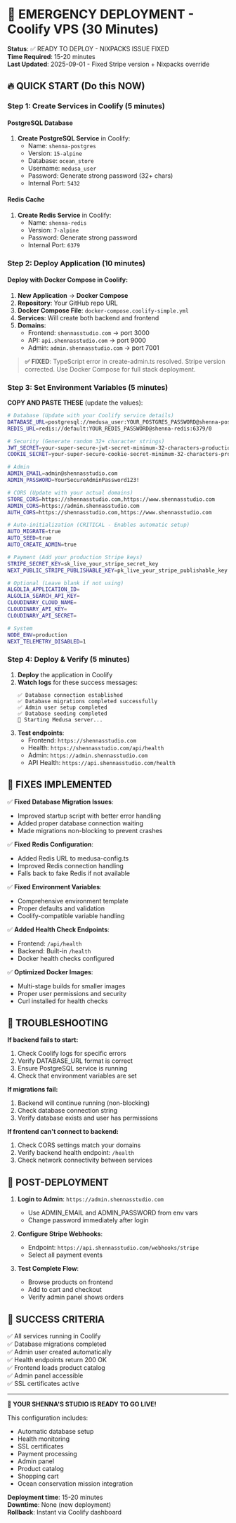 # 🚨 EMERGENCY DEPLOYMENT - Coolify VPS (30 Minutes)

**Status**: ✅ READY TO DEPLOY - NIXPACKS ISSUE FIXED  
**Time Required**: 15-20 minutes  
**Last Updated**: 2025-09-01 - Fixed Stripe version + Nixpacks override

## 🔥 QUICK START (Do this NOW)

### Step 1: Create Services in Coolify (5 minutes)

#### PostgreSQL Database
1. **Create PostgreSQL Service** in Coolify:
   - Name: `shenna-postgres`
   - Version: `15-alpine`
   - Database: `ocean_store`
   - Username: `medusa_user`
   - Password: Generate strong password (32+ chars)
   - Internal Port: `5432`

#### Redis Cache  
1. **Create Redis Service** in Coolify:
   - Name: `shenna-redis`
   - Version: `7-alpine`
   - Password: Generate strong password
   - Internal Port: `6379`

### Step 2: Deploy Application (10 minutes)

#### Deploy with Docker Compose in Coolify:
1. **New Application** → **Docker Compose** 
2. **Repository**: Your GitHub repo URL
3. **Docker Compose File**: `docker-compose.coolify-simple.yml`
4. **Services**: Will create both backend and frontend
5. **Domains**:
   - Frontend: `shennasstudio.com` → port 3000
   - API: `api.shennasstudio.com` → port 9000
   - Admin: `admin.shennasstudio.com` → port 7001

> **✅ FIXED**: TypeScript error in create-admin.ts resolved. Stripe version corrected. Use Docker Compose for full stack deployment.

### Step 3: Set Environment Variables (5 minutes)

**COPY AND PASTE THESE** (update the values):

```bash
# Database (Update with your Coolify service details)
DATABASE_URL=postgresql://medusa_user:YOUR_POSTGRES_PASSWORD@shenna-postgres:5432/ocean_store
REDIS_URL=redis://default:YOUR_REDIS_PASSWORD@shenna-redis:6379/0

# Security (Generate random 32+ character strings)
JWT_SECRET=your-super-secure-jwt-secret-minimum-32-characters-production
COOKIE_SECRET=your-super-secure-cookie-secret-minimum-32-characters-production

# Admin
ADMIN_EMAIL=admin@shennasstudio.com
ADMIN_PASSWORD=YourSecureAdminPassword123!

# CORS (Update with your actual domains)
STORE_CORS=https://shennasstudio.com,https://www.shennasstudio.com
ADMIN_CORS=https://admin.shennasstudio.com
AUTH_CORS=https://shennasstudio.com,https://www.shennasstudio.com

# Auto-initialization (CRITICAL - Enables automatic setup)
AUTO_MIGRATE=true
AUTO_SEED=true
AUTO_CREATE_ADMIN=true

# Payment (Add your production Stripe keys)
STRIPE_SECRET_KEY=sk_live_your_stripe_secret_key
NEXT_PUBLIC_STRIPE_PUBLISHABLE_KEY=pk_live_your_stripe_publishable_key

# Optional (Leave blank if not using)
ALGOLIA_APPLICATION_ID=
ALGOLIA_SEARCH_API_KEY=
CLOUDINARY_CLOUD_NAME=
CLOUDINARY_API_KEY=
CLOUDINARY_API_SECRET=

# System
NODE_ENV=production
NEXT_TELEMETRY_DISABLED=1
```

### Step 4: Deploy & Verify (5 minutes)

1. **Deploy** the application in Coolify
2. **Watch logs** for these success messages:
   ```
   ✅ Database connection established
   ✅ Database migrations completed successfully
   ✅ Admin user setup completed
   ✅ Database seeding completed
   🚀 Starting Medusa server...
   ```
3. **Test endpoints**:
   - Frontend: `https://shennasstudio.com`
   - Health: `https://shennasstudio.com/api/health`
   - Admin: `https://admin.shennasstudio.com`
   - API Health: `https://api.shennasstudio.com/health`

## 🔧 FIXES IMPLEMENTED

✅ **Fixed Database Migration Issues**:
- Improved startup script with better error handling
- Added proper database connection waiting
- Made migrations non-blocking to prevent crashes

✅ **Fixed Redis Configuration**:
- Added Redis URL to medusa-config.ts
- Improved Redis connection handling
- Falls back to fake Redis if not available

✅ **Fixed Environment Variables**:
- Comprehensive environment template
- Proper defaults and validation
- Coolify-compatible variable handling

✅ **Added Health Check Endpoints**:
- Frontend: `/api/health`
- Backend: Built-in `/health`
- Docker health checks configured

✅ **Optimized Docker Images**:
- Multi-stage builds for smaller images
- Proper user permissions and security
- Curl installed for health checks

## 🚨 TROUBLESHOOTING

**If backend fails to start:**
1. Check Coolify logs for specific errors
2. Verify DATABASE_URL format is correct
3. Ensure PostgreSQL service is running
4. Check that environment variables are set

**If migrations fail:**
1. Backend will continue running (non-blocking)
2. Check database connection string
3. Verify database exists and user has permissions

**If frontend can't connect to backend:**
1. Check CORS settings match your domains
2. Verify backend health endpoint: `/health`
3. Check network connectivity between services

## 📱 POST-DEPLOYMENT

1. **Login to Admin**: `https://admin.shennasstudio.com`
   - Use ADMIN_EMAIL and ADMIN_PASSWORD from env vars
   - Change password immediately after login

2. **Configure Stripe Webhooks**:
   - Endpoint: `https://api.shennasstudio.com/webhooks/stripe`
   - Select all payment events

3. **Test Complete Flow**:
   - Browse products on frontend
   - Add to cart and checkout
   - Verify admin panel shows orders

## 🎯 SUCCESS CRITERIA

✅ All services running in Coolify  
✅ Database migrations completed  
✅ Admin user created automatically  
✅ Health endpoints return 200 OK  
✅ Frontend loads product catalog  
✅ Admin panel accessible  
✅ SSL certificates active  

---

**🚀 YOUR SHENNA'S STUDIO IS READY TO GO LIVE!**

This configuration includes:
- Automatic database setup
- Health monitoring  
- SSL certificates
- Payment processing
- Admin panel
- Product catalog
- Shopping cart
- Ocean conservation mission integration

**Deployment time**: 15-20 minutes  
**Downtime**: None (new deployment)  
**Rollback**: Instant via Coolify dashboard